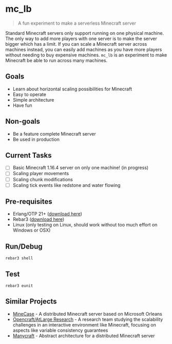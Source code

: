 mc_lb
========

> A fun experiment to make a serverless Minecraft server

Standard Minecraft servers only support running on one physical machine. The only way to add more players with one server is to make the server bigger which has a limit. If you can scale a Minecraft server across machines instead, you can easily add machines as you have more players without needing to buy expensive machines. `mc_lb` is an experiment to make Minecraft be able to run across many machines.

Goals
-----

- Learn about horizontal scaling possibilities for Minecraft
- Easy to operate
- Simple architecture
- Have fun

Non-goals
---------

- Be a feature complete Minecraft server
- Be used in production

Current Tasks
-------------

- [ ] Basic Minecraft 1.16.4 server on only one machine! (in progress)
- [ ] Scaling player movements
- [ ] Scaling chunk modifications
- [ ] Scaling tick events like redstone and water flowing

Pre-requisites
--------------

- Erlang/OTP 21+ ([download here](https://www.erlang.org/))
- Rebar3 ([download here](https://rebar3.readme.io/docs/getting-started#installing-binary))
- Linux (only testing on Linux, should work without too much effort on Windows or OSX)

Run/Debug
-----

```shell
rebar3 shell
```

Test
----

```shell
rebar3 eunit
```

Similar Projects
----------------

- [MineCase](https://github.com/dotnetGame/MineCase) - A distributed Minecraft server based on Microsoft Orleans
- [Opencraft/AtLarge Research](https://github.com/atlarge-research/opencraft-opencraft) - A research team studying the scalability challenges in an interactive environment like Minecraft, focusing on aspects like variable consistency guarantees
- [Manycraft](https://ieeexplore.ieee.org/document/6820616) - Abstract architecture for a distributed Minecraft server
